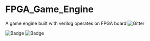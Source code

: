 # FPGA_Game_Engine
A game engine built with verilog operates on FPGA board
![Gitter](https://img.shields.io/badge/Ctrl-C%2BV-yellowgreen.svg)

![Badge](https://img.shields.io/badge/link-996.icu-%23FF4D5B.svg)
![Badge](https://img.shields.io/badge/捞-007.uiuc-%23FF4D5B.svg)
